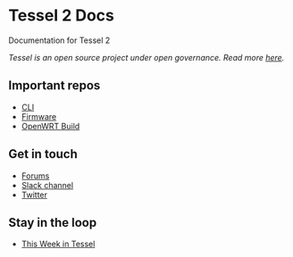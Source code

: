 # Tessel 2 Docs
Documentation for Tessel 2

*Tessel is an open source project under open governance. Read more [here](https://github.com/tessel/project).*

## Important repos

* [CLI](https://github.com/tessel/t2-cli)
* [Firmware](https://github.com/tessel/t2-firmware)
* [OpenWRT Build](https://github.com/tessel/openwrt-tessel)

## Get in touch

* [Forums](//tessel.io/forums)
* [Slack channel](https://tessel-slack.herokuapp.com/)
* [Twitter](//twitter.com/technicalhumans)

## Stay in the loop

* [This Week in Tessel](http://eepurl.com/EoMoP)
